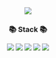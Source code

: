 <div align=center>
	<img src="https://capsule-render.vercel.app/api?type=waving&color=auto&height=200&section=header&text=YoonJong%20Github!&fontSize=90" />	
</div>
<div align=center>
	<h3>📚 Stack 📚</h3>
</div>
<div align="center">
<img src="https://img.shields.io/badge/Java-007396?style=flat&logo=Conda-Forge&logoColor=white" />
<img src="https://img.shields.io/badge/Spring-6DB33F?style=flat&logo=Spring&logoColor=white" />
<img src="https://img.shields.io/badge/Springboot-6DB33F?style=flat&logo=Spring-boot&logoColor=white" />

<img src="https://img.shields.io/badge/MySQL-4479A1?style=flat&logo=MySQL&logoColor=white" />
<img src="https://img.shields.io/badge/Hibernate-59666C?style=flat&logo=Hibernate&logoColor=white" />
  
</div>
